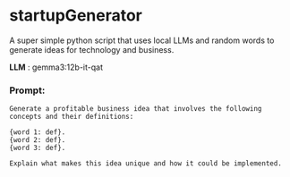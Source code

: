 # startupGenerator
A super simple python script that uses local LLMs and random words to generate ideas for technology and business.

**LLM** : gemma3:12b-it-qat

### Prompt:

```
Generate a profitable business idea that involves the following concepts and their definitions:

{word 1: def}.
{word 2: def}.
{word 3: def}.

Explain what makes this idea unique and how it could be implemented.
```

